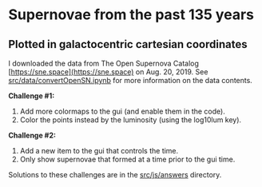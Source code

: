 # Supernovae from the past 135 years 

## Plotted in galactocentric cartesian coordinates

I downloaded the data from The Open Supernova Catalog [https://sne.space](https://sne.space) on Aug. 20, 2019. See [src/data/convertOpenSN.ipynb](https://github.com/ageller/IDEAS_FSS-Vis/blob/master/WebGL/threejs/SNdata/src/data/convertOpenSN.ipynb) for more information on the data contents.  

**Challenge #1:**

1. Add more colormaps to the gui (and enable them in the code).
2. Color the points instead by the luminosity (using the log10lum key).

**Challenge #2:**

1. Add a new item to the gui that controls the time.
2. Only show supernovae that formed at a time prior to the gui time.

Solutions to these challenges are in the [src/js/answers](https://github.com/ageller/IDEAS_FSS-Vis/tree/master/WebGL/threejs/SNdata/src/js/answers) directory.
